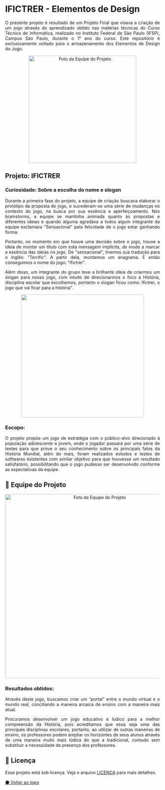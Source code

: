 # IFICTRER - Elementos de Design

<p align="justify">O presente projeto é resultado de um Projeto Final que visava a criação de um jogo através do aprendizado obtido nas matérias técnicas do Curso Técnico de Informática, realizado no Instituto Federal de São Paulo (IFSP), Campus São Paulo, durante o 1° ano do curso. Este repositório é exclusivamente voltado para o armazenamento dos Elementos de Design do Jogo.</p>

<p align="center">
<img width='350' src='https://raw.githubusercontent.com/Ifictrer/elementos-design/main/logotipo/ifictrer-logotipo.png' alt="Foto da Equipe do Projeto"></p>
</p>

## Projeto: IFICTRER

### Curiosidade: Sobre a escolha do nome e slogan

<p align="justify"> Durante a primeira fase do projeto, a equipe de criação buscava elaborar o protótipo da proposta do jogo, e sucederam-se uma série de mudanças no contexto do jogo, na busca por sua essência e aperfeiçoamento. Nos brainstorms, a equipe se mantinha animada quanto às propostas e diferentes ideias e quando alguma agradava a todos algum integrante da equipe exclamava "Sensacional" pela felicidade de o jogo estar ganhando forma.</p>

<p align="justify">Portanto, no momento em que houve uma decisão sobre o jogo, houve a ideia de montar um título com esta mensagem implícita, de modo a marcar a essência das ideias no jogo. De "sensacional", tivemos sua tradução para o inglês: "Terrific". A partir dela, montamos um anagrama. E então conseguimos o nome do jogo: "Ifictrer".</p>

<p align="justify">Além disso, um integrante do grupo teve a brilhante ideia de criarmos um slogan para nosso jogo, com intuito de direcionarmos o foco à História, disciplina escolar que escolhemos, portanto o slogan ficou como: Ifictrer, o jogo que vai ficar para a história‟.</p>

<p align="center">
<img width='400' src='https://raw.githubusercontent.com/Ifictrer/elementos-design/main/logotipo/nome_slogan.png'></p>

### Escopo:

<p align="justify"> O projeto propõe um jogo de estratégia com o público-alvo direcionado à população adolescente e jovem, onde o jogador passará por uma série de testes para que prove o seu conhecimento sobre os principais fatos da História Mundial, além do mais, foram realizados estudos e testes de softwares existentes com similar objetivo para que houvesse um resultado satisfatório, possibilitando que o jogo pudesse ser desenvolvido conforme as expectativas da equipe.</p>

## 🌈 Equipe do Projeto <br>

<p align="center">
<img width='600' src='https://raw.githubusercontent.com/Ifictrer/elementos-design/main/logotipo/equipe_projeto.png' alt="Foto da Equipe do Projeto"></p>

### Resultados obtidos:
<p align="justify">Através deste jogo, buscamos criar um “portal” entre o mundo virtual e o mundo real, conciliando a maneira arcaica de ensino com a maneira mais atual.</p>

<p align="justify"> Procuramos desenvolver um jogo educativo e lúdico para a melhor compreensão da História, pois acreditamos que essa seja uma das principais disciplinas escolares, portanto, ao utilizar de outras maneiras de ensino, os professores podem ampliar os horizontes de seus alunos através de uma maneira muito mais lúdica do que a tradicional, contudo sem substituir a necessidade da presença dos professores.</p>

## 📝 Licença

Esse projeto está sob licença. Veja o arquivo [LICENÇA](LICENSE.md) para mais detalhes.

[⚫ Voltar ao topo](#ifictrer---elementos-de-design)<br>